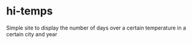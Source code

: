 # hi-temps
Simple site to display the number of days over a certain temperature in a certain city and year
